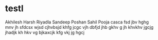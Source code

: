 # testl

Akhilesh
Harsh
Riyadla
Sandeep
Poshan
Sahil
Pooja
casca
fsd
jbv
hghg
mnv
jh
sfdcsx
wjsd
cjhvbsjd
khfg
jcgc
vjh
dbfjd
jhb
gkhv
g
jh
khvkhv
jgcjg
jhadjk
kh
hkv
vg
bjkaxcjk
kfg
vkj
jg
hgcj
